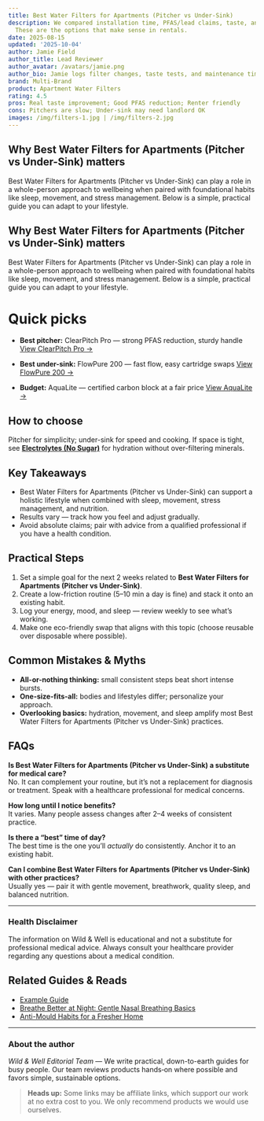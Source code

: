 ```yaml
---
title: Best Water Filters for Apartments (Pitcher vs Under-Sink)
description: We compared installation time, PFAS/lead claims, taste, and ongoing costs.
  These are the options that make sense in rentals.
date: 2025-08-15
updated: '2025-10-04'
author: Jamie Field
author_title: Lead Reviewer
author_avatar: /avatars/jamie.png
author_bio: Jamie logs filter changes, taste tests, and maintenance time costs.
brand: Multi-Brand
product: Apartment Water Filters
rating: 4.5
pros: Real taste improvement; Good PFAS reduction; Renter friendly
cons: Pitchers are slow; Under-sink may need landlord OK
images: /img/filters-1.jpg | /img/filters-2.jpg
---
```


## Why Best Water Filters for Apartments (Pitcher vs Under-Sink) matters
Best Water Filters for Apartments (Pitcher vs Under-Sink) can play a role in a whole-person approach to wellbeing when paired with foundational habits like sleep, movement, and stress management. Below is a simple, practical guide you can adapt to your lifestyle.

## Why Best Water Filters for Apartments (Pitcher vs Under-Sink) matters
Best Water Filters for Apartments (Pitcher vs Under-Sink) can play a role in a whole-person approach to wellbeing when paired with foundational habits like sleep, movement, and stress management. Below is a simple, practical guide you can adapt to your lifestyle.

# Quick picks

- **Best pitcher:** ClearPitch Pro — strong PFAS reduction, sturdy handle
  <a href="https://merchant.example.com/clearpitch-pro?aff=wildandwell" target="_blank" rel="nofollow sponsored noopener">View ClearPitch Pro →</a>

- **Best under-sink:** FlowPure 200 — fast flow, easy cartridge swaps
  <a href="https://merchant.example.com/flowpure-200?aff=wildandwell" target="_blank" rel="nofollow sponsored noopener">View FlowPure 200 →</a>

- **Budget:** AquaLite — certified carbon block at a fair price
  <a href="https://merchant.example.com/aqualite?aff=wildandwell" target="_blank" rel="nofollow sponsored noopener">View AquaLite →</a>

## How to choose
Pitcher for simplicity; under-sink for speed and cooking. If space is tight, see **[Electrolytes (No Sugar)](/guides/electrolytes-no-sugar)** for hydration without over-filtering minerals.

## Key Takeaways
- Best Water Filters for Apartments (Pitcher vs Under-Sink) can support a holistic lifestyle when combined with sleep, movement, stress management, and nutrition.
- Results vary — track how you feel and adjust gradually.
- Avoid absolute claims; pair with advice from a qualified professional if you have a health condition.


## Practical Steps
1. Set a simple goal for the next 2 weeks related to **Best Water Filters for Apartments (Pitcher vs Under-Sink)**.
2. Create a low-friction routine (5–10 min a day is fine) and stack it onto an existing habit.
3. Log your energy, mood, and sleep — review weekly to see what’s working.
4. Make one eco-friendly swap that aligns with this topic (choose reusable over disposable where possible).


## Common Mistakes & Myths
- **All-or-nothing thinking:** small consistent steps beat short intense bursts.
- **One-size-fits-all:** bodies and lifestyles differ; personalize your approach.
- **Overlooking basics:** hydration, movement, and sleep amplify most Best Water Filters for Apartments (Pitcher vs Under-Sink) practices.


## FAQs
**Is Best Water Filters for Apartments (Pitcher vs Under-Sink) a substitute for medical care?**  
No. It can complement your routine, but it’s not a replacement for diagnosis or treatment. Speak with a healthcare professional for medical concerns.

**How long until I notice benefits?**  
It varies. Many people assess changes after 2–4 weeks of consistent practice.

**Is there a “best” time of day?**  
The best time is the one you’ll *actually* do consistently. Anchor it to an existing habit.

**Can I combine Best Water Filters for Apartments (Pitcher vs Under-Sink) with other practices?**  
Usually yes — pair it with gentle movement, breathwork, quality sleep, and balanced nutrition.


---

### Health Disclaimer
The information on Wild & Well is educational and not a substitute for professional medical advice. Always consult your healthcare provider regarding any questions about a medical condition.


## Related Guides & Reads
- [Example Guide](example-guide.md)
- [Breathe Better at Night: Gentle Nasal Breathing Basics](nasal-breathing-better-sleep.md)
- [Anti-Mould Habits for a Fresher Home](anti-mould-habits.md)

---

### About the author
*Wild & Well Editorial Team* — We write practical, down-to-earth guides for busy people. Our team reviews products hands‑on where possible and favors simple, sustainable options.

> **Heads up:** Some links may be affiliate links, which support our work at no extra cost to you. We only recommend products we would use ourselves.
